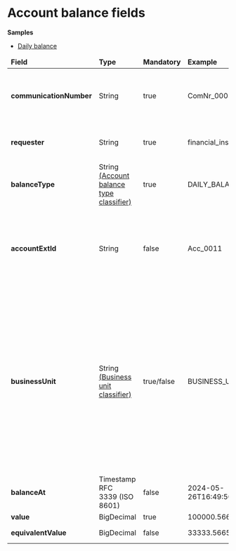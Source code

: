 # Account balance fields 

**Samples**

* [Daily balance](./samples/dailyBalance.json)

<table>
	<thead>
		<tr>
			<td><b>Field</b></td>
			<td><b>Type</b></td>
			<td><b>Mandatory</b></td>
			<td><b>Example</b></td>
			<td width="600px"><b>Description</b></td>
		</tr>
	</thead>
	<tbody>
		<tr>
			<td><b>communicationNumber</b></td>
			<td>String</td>
			<td>true</td>
			<td>ComNr_000321</td>
			<td>Unique number of communication. used for risk assessment callback</td>
		</tr>
		<tr>
			<td><b>requester</b></td>
			<td>String</td>
			<td>true</td>
			<td>financial_institution</td>
			<td>Name of the system requesting web service</td>
		</tr>
		<tr>
			<td><b>balanceType</b></td>
			<td>
                String <br/>
                <a href="../../Classifiers/classifiers.md">(Account balance type classifier)</a>
            </td>
			<td>true</td>
			<td>DAILY_BALANCE</td>
			<td>Type of balance type.</td>
		</tr>
        <tr>
            <td><b>accountExtId</b></td>
            <td>String</td>
            <td>false</td>
            <td>Acc_0011</td>
            <td>External account identification number. Corresponds to the account's identifier in the financial institution</td>
        </tr>
		<tr>
			<td><b>businessUnit</b></td>
			<td>
                String <br/>
                <a href="../../Classifiers/classifiers.md">(Business unit classifier)</a>
            </td>
			<td>true/false</td>
			<td>BUSINESS_UNIT_NAME</td>
			<td>This parameter is mandatory only for clients utilizing a multi-organizational solution. 
            ❗<b>Omit this parameter unless instructed about it.</b>❗<br/> It serves to specify the unique identifier for the business unit. Business units are logical groupings of users and data.</td>
		</tr>
		<tr>
			<td><b>balanceAt</b></td>
			<td>Timestamp<br/>RFC 3339 (ISO 8601)</td>
			<td>false</td>
			<td>2024-05-26T16:49:50.237</td>
			<td>Balance datetime.</td>
		</tr>
		<tr>
			<td><b>value</b></td>
			<td>BigDecimal</td>
			<td>true</td>
			<td>100000.5665</td>
			<td>Balance value.</td>
		</tr>
        <tr>
			<td><b>equivalentValue</b></td>
			<td>BigDecimal</td>
			<td>false</td>
			<td>33333.5665</td>
			<td>Equivalent balance value.</td>
		</tr>
	</tbody>
</table>

